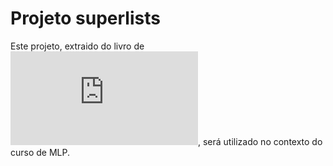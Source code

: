 # Projeto superlists

Este projeto, extraido do livro de ![TDD com Python](https://www.obeythetestinggoat.com/pages/book.html), será utilizado no contexto do curso de MLP.
